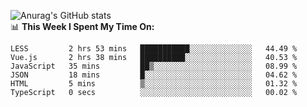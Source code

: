 
![Anurag's GitHub stats](https://github-readme-stats.vercel.app/api?username=supergczh&show_icons=true&theme=radical)
<br />
📊 **This Week I Spent My Time On:**

<!--START_SECTION:waka-->

```text
LESS         2 hrs 53 mins   ███████████░░░░░░░░░░░░░░   44.49 %
Vue.js       2 hrs 38 mins   ██████████░░░░░░░░░░░░░░░   40.53 %
JavaScript   35 mins         ██▒░░░░░░░░░░░░░░░░░░░░░░   08.99 %
JSON         18 mins         █░░░░░░░░░░░░░░░░░░░░░░░░   04.62 %
HTML         5 mins          ▒░░░░░░░░░░░░░░░░░░░░░░░░   01.32 %
TypeScript   0 secs          ░░░░░░░░░░░░░░░░░░░░░░░░░   00.02 %
```

<!--END_SECTION:waka-->
